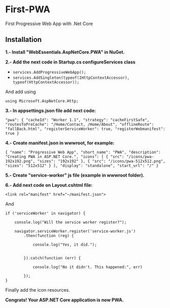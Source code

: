 # First-PWA
First Progressive Web App with .Net Core

Installation
------------
**1.- Install "WebEssentials.AspNetCore.PWA" in NuGet.**

**2.- Add the next code in Startup.cs configureServices class**
-   `services.AddProgressiveWebApp();`
-   `services.AddSingleton(typeof(IHttpContextAccessor), typeof(HttpContextAccessor));`

And add using

`using Microsoft.AspNetCore.Http;`

**3.- In appsettings.json file add next code:**

`"pwa": {
    "cacheId": "Worker 1.1",
    "strategy": "cacheFirstSafe",
    "routesToPreCache": "/Home/Contact, /Home/About",
    "offlineRoute": "fallBack.html",
    "registerServiceWorker": true,
    "registerWebmanifest": true
  }`

**4.- Create manifest.json in wwwroot, for example:**

`{
  "name": "Progressive Web App",
  "short_name": "PWA",
  "description": "Creating PWA in ASP.NET Core.",
  "icons": [
    {
      "src": "/icons/pwa-192x192.png",
      "sizes": "192x192"
    },
    {
      "src": "/icons/pwa-512x512.png",
      "sizes": "512x512"
    }
  ],
  "display": "standalone",
  "start_url": "/"
}`

**5.- Create "service-worker" js file (example in wwwroot folder).**

**6.- Add next code on Layout.cshtml file:**

`<link rel="manifest" href="~/manifest.json">`

And

>
    if ('serviceWorker' in navigator) {

        console.log("Will the service worker register?");

        navigator.serviceWorker.register('service-worker.js')
            .then(function (reg) {

                console.log("Yes, it did.");


            }).catch(function (err) {

                console.log("No it didn't. This happened:", err)

            });
    }

Finally add the icon resources.

**Congrats! Your ASP.NET Core application is now PWA.**
